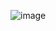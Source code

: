 ![image](https://github.com/ventolotl/LagrangeMultipliers/assets/43090398/19654317-ffed-48ba-a58c-8f22d0d98622)
